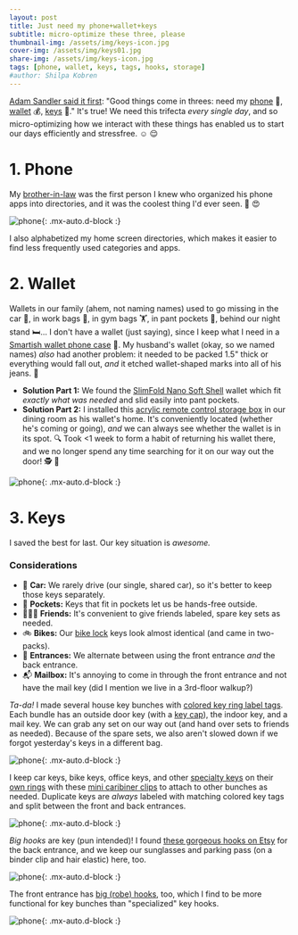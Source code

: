 ```yaml
---
layout: post
title: Just need my phone+wallet+keys
subtitle: micro-optimize these three, please
thumbnail-img: /assets/img/keys-icon.jpg
cover-img: /assets/img/keys01.jpg
share-img: /assets/img/keys-icon.jpg
tags: [phone, wallet, keys, tags, hooks, storage]
#author: Shilpa Kobren
---
```


[Adam Sandler said it first](https://open.spotify.com/track/72GwyI9zO3bGEzNE5PDFus): 
"Good things come in threes: need my [phone](#1-phone) :iphone:, [wallet](#2-wallet) :moneybag:, [keys](#3-keys) :key:." It's true! We need this trifecta *every single day*, 
and so micro-optimizing how we interact with these things has enabled us to start our days efficiently and stressfree. :relaxed: :relieved:

# 1. Phone

My [brother-in-law](https://med.emory.edu/departments/medicine/divisions/rheumatology/profile/?u=CCASTRI) was the first
person I knew who organized his phone apps into directories, and it was the coolest thing I'd ever seen. :exploding_head: :heart_eyes:

![phone](../assets/img/phone01.jpg){: .mx-auto.d-block :}

I also alphabetized my home screen directories, which makes it easier to find less frequently used categories and apps.

# 2. Wallet

Wallets in our family (ahem, not naming names) used to go missing in the car :car:, 
in work bags :luggage:, in gym bags :weight_lifting:, in pant pockets :jeans:, behind our night stand :bed:...
I don't have a wallet (just saying), since I keep what I need in a [Smartish wallet phone case](https://www.amazon.com/gp/product/B00N3K42BM) :iphone:.
My husband's wallet (okay, so we named names) *also* had another problem: it needed to be packed 1.5" thick or everything would fall out, 
*and* it etched wallet-shaped marks into all of his jeans. :raised_eyebrow:

* **Solution Part 1:** We found the [SlimFold Nano Soft Shell](https://www.slimfoldwallet.com/products/thin-wallet-nano-soft-shell?variant=311736631297) wallet which fit *exactly what was needed* and slid easily into pant pockets.
* **Solution Part 2:** I installed this [acrylic remote control storage box](https://www.amazon.com/gp/product/B08XB5GZMD/ref=ppx_yo_dt_b_search_asin_title?th=1) in our dining room 
as his wallet's home. It's conveniently located (whether he's coming or going), 
  *and* we can always see whether the wallet is in its spot. :mag:
  Took <1 week to form a habit of returning his wallet there, 
  and we no longer spend any time searching for it on our way out the door! :detective: :raised_hands:
  
![phone](../assets/img/wallet01.jpg){: .mx-auto.d-block :}

# 3. Keys

I saved the best for last. Our key situation is *awesome.* 

### Considerations

* :car: **Car:** We rarely drive (our single, shared car), so it's better to keep those keys separately. 
* :jeans: **Pockets:** Keys that fit in pockets let us be hands-free outside.
* :people_holding_hands: **Friends:** It's convenient to give friends labeled, spare key sets as needed. 
* :bike: **Bikes:** Our [bike lock](https://www.rei.com/product/126200/kryptonite-new-u-kryptolok-standard-u-lock-with-cable) keys look almost identical (and came in two-packs). 
* :door: **Entrances:** We alternate between using the front entrance *and* the back entrance. 
* :mailbox_with_mail: **Mailbox:** It's annoying to come in through the front entrance and not have the mail key (did I mention we live in a 3rd-floor walkup?) 

*Ta-da!* I made several house key bunches with [colored key ring label tags](https://www.amazon.com/gp/product/B01G8L4T74/?th=1). 
Each bundle has an outside door key (with a [key cap](https://www.amazon.com/Uniclife-Assorted-Colors-Identifier-Covers/dp/B071D9XD4C/)), 
the indoor key, and a mail key. 
We can grab any set on our way out (and hand over sets to friends as needed). Because of the spare sets, we also aren't slowed down 
if we forgot yesterday's keys in a different bag.

![phone](../assets/img/keys01.jpg){: .mx-auto.d-block :}

I keep car keys, bike keys, office keys, and other [specialty keys](https://www.rei.com/product/143756/thule-force-xt-l-roof-box) 
on their [own rings](https://www.amazon.com/gp/product/B08PSZMZRQ?th=1) 
with these [mini caribiner clips](https://www.amazon.com/gp/product/B08DTCM52N) to attach to other bunches as needed. 
Duplicate keys are *always* labeled with matching colored key tags and split between the front and back entrances. 

![phone](../assets/img/keys02.jpg){: .mx-auto.d-block :}

*Big hooks* are key (pun intended)! I found [these gorgeous hooks on Etsy](https://www.etsy.com/listing/1261490508/decorative-ceramic-gold-coat-hooks) 
for the back entrance, and we keep our sunglasses and parking pass (on a binder clip and hair elastic) here, too. 

![phone](../assets/img/keys03.jpg){: .mx-auto.d-block :}

The front entrance has [big (robe) hooks](https://www.amazon.com/dp/B01LWJB9D4/), too, which I find to be more 
functional for key bunches than "specialized" key hooks.

![phone](../assets/img/keys04.jpg){: .mx-auto.d-block :}
